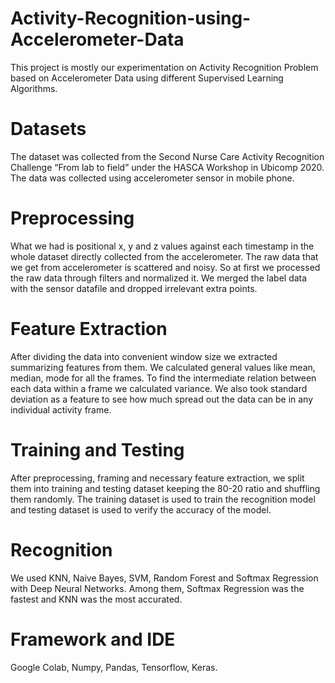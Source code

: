 # Activity-Recognition-using-Accelerometer-Data
This project is mostly our experimentation on Activity Recognition Problem based on Accelerometer Data using different Supervised Learning Algorithms.
# Datasets
The dataset was collected from the Second Nurse Care Activity
Recognition Challenge “From lab to field” under the HASCA Workshop in Ubicomp 2020. The data was collected using accelerometer
sensor in mobile phone.
# Preprocessing
What we had is positional x, y and z values against each timestamp
in the whole dataset directly collected from the accelerometer. The
raw data that we get from accelerometer is scattered and noisy. So
at first we processed the raw data through filters and normalized it.
We merged the label data with the sensor datafile and dropped irrelevant extra points.
# Feature Extraction 
After dividing the data into convenient window size we extracted
summarizing features from them. We calculated general values like
mean, median, mode for all the frames. To find the intermediate
relation between each data within a frame we calculated variance.
We also took standard deviation as a feature to see how much spread
out the data can be in any individual activity frame.
# Training and Testing 
After preprocessing, framing and necessary feature extraction, we
split them into training and testing dataset keeping the 80-20 ratio
and shuffling them randomly. The training dataset is used to train
the recognition model and testing dataset is used to verify the
accuracy of the model. 
# Recognition 
We used KNN, Naive Bayes, SVM, Random Forest and Softmax Regression with Deep Neural Networks. Among them, Softmax Regression was the fastest and KNN was the most accurated.
# Framework and IDE 
Google Colab, Numpy, Pandas, Tensorflow, Keras.
